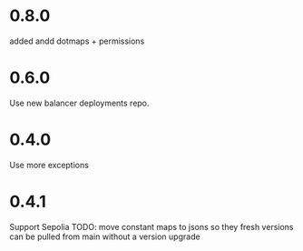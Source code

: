 # 0.8.0
added andd dotmaps + permissions
# 0.6.0
Use new balancer deployments repo.
# 0.4.0
Use more exceptions

# 0.4.1
Support Sepolia
TODO: 
move constant maps to jsons so they fresh versions can be pulled from main without a version upgrade